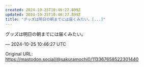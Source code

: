 ```yaml
---
created: 2024-10-25T10:46:27.899Z
updated: 2024-10-25T10:46:27.899Z
title: "グッズは明日の朝までには届くみたい。[...]"
---
```


<p>グッズは明日の朝までには届くみたい。</p>

&mdash; 2024-10-25 10:46:27 UTC

Original URL: https://mastodon.social/@sakuramochi0/113367658522301440
